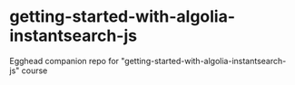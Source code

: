 # getting-started-with-algolia-instantsearch-js
Egghead companion repo for "getting-started-with-algolia-instantsearch-js" course
